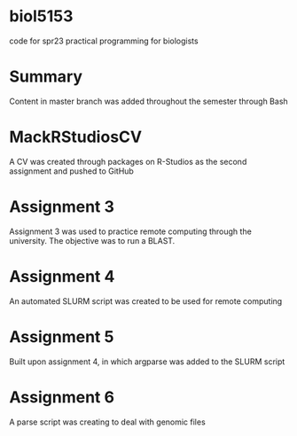 # biol5153
code for spr23 practical programming for biologists
# Summary 
Content in master branch was added throughout the semester through Bash 
 
# MackRStudiosCV 
A CV was created through packages on R-Studios as the second assignment and pushed to GitHub 
 
# Assignment 3 
Assignment 3 was used to practice remote computing through the university. The objective was to run a BLAST. 
 
# Assignment 4
An automated SLURM script was created to be used for remote computing 
 
# Assignment 5 
Built upon assignment 4, in which argparse was added to the SLURM script 
 
# Assignment 6 
A parse script was creating to deal with genomic files
